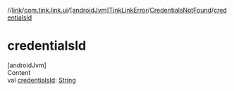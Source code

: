 //[link](../../../index.md)/[com.tink.link.ui](../../index.md)/[[androidJvm]TinkLinkError](../index.md)/[CredentialsNotFound](index.md)/[credentialsId](credentials-id.md)



# credentialsId  
[androidJvm]  
Content  
val [credentialsId](credentials-id.md): [String](https://kotlinlang.org/api/latest/jvm/stdlib/kotlin/-string/index.html)  



